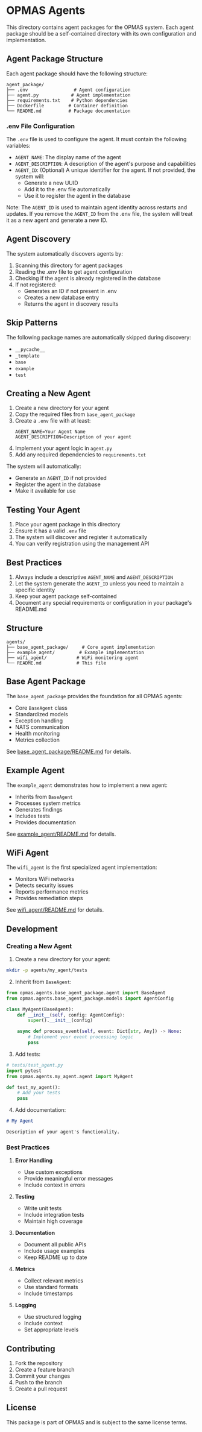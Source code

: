 # OPMAS Agents

This directory contains agent packages for the OPMAS system. Each agent package should be a self-contained directory with its own configuration and implementation.

## Agent Package Structure

Each agent package should have the following structure:

```
agent_package/
├── .env                 # Agent configuration
├── agent.py            # Agent implementation
├── requirements.txt    # Python dependencies
├── Dockerfile         # Container definition
└── README.md          # Package documentation
```

### .env File Configuration

The `.env` file is used to configure the agent. It must contain the following variables:

- `AGENT_NAME`: The display name of the agent
- `AGENT_DESCRIPTION`: A description of the agent's purpose and capabilities
- `AGENT_ID`: (Optional) A unique identifier for the agent. If not provided, the system will:
  - Generate a new UUID
  - Add it to the .env file automatically
  - Use it to register the agent in the database

Note: The `AGENT_ID` is used to maintain agent identity across restarts and updates. If you remove the `AGENT_ID` from the .env file, the system will treat it as a new agent and generate a new ID.

## Agent Discovery

The system automatically discovers agents by:
1. Scanning this directory for agent packages
2. Reading the .env file to get agent configuration
3. Checking if the agent is already registered in the database
4. If not registered:
   - Generates an ID if not present in .env
   - Creates a new database entry
   - Returns the agent in discovery results

## Skip Patterns

The following package names are automatically skipped during discovery:
- `__pycache__`
- `_template`
- `base`
- `example`
- `test`

## Creating a New Agent

1. Create a new directory for your agent
2. Copy the required files from `base_agent_package`
3. Create a `.env` file with at least:
   ```
   AGENT_NAME=Your Agent Name
   AGENT_DESCRIPTION=Description of your agent
   ```
4. Implement your agent logic in `agent.py`
5. Add any required dependencies to `requirements.txt`

The system will automatically:
- Generate an `AGENT_ID` if not provided
- Register the agent in the database
- Make it available for use

## Testing Your Agent

1. Place your agent package in this directory
2. Ensure it has a valid `.env` file
3. The system will discover and register it automatically
4. You can verify registration using the management API

## Best Practices

1. Always include a descriptive `AGENT_NAME` and `AGENT_DESCRIPTION`
2. Let the system generate the `AGENT_ID` unless you need to maintain a specific identity
3. Keep your agent package self-contained
4. Document any special requirements or configuration in your package's README.md

## Structure

```
agents/
├── base_agent_package/     # Core agent implementation
├── example_agent/         # Example implementation
├── wifi_agent/           # WiFi monitoring agent
└── README.md             # This file
```

## Base Agent Package

The `base_agent_package` provides the foundation for all OPMAS agents:

- Core `BaseAgent` class
- Standardized models
- Exception handling
- NATS communication
- Health monitoring
- Metrics collection

See [base_agent_package/README.md](base_agent_package/README.md) for details.

## Example Agent

The `example_agent` demonstrates how to implement a new agent:

- Inherits from `BaseAgent`
- Processes system metrics
- Generates findings
- Includes tests
- Provides documentation

See [example_agent/README.md](example_agent/README.md) for details.

## WiFi Agent

The `wifi_agent` is the first specialized agent implementation:

- Monitors WiFi networks
- Detects security issues
- Reports performance metrics
- Provides remediation steps

See [wifi_agent/README.md](wifi_agent/README.md) for details.

## Development

### Creating a New Agent

1. Create a new directory for your agent:
```bash
mkdir -p agents/my_agent/tests
```

2. Inherit from `BaseAgent`:
```python
from opmas.agents.base_agent_package.agent import BaseAgent
from opmas.agents.base_agent_package.models import AgentConfig

class MyAgent(BaseAgent):
    def __init__(self, config: AgentConfig):
        super().__init__(config)

    async def process_event(self, event: Dict[str, Any]) -> None:
        # Implement your event processing logic
        pass
```

3. Add tests:
```python
# tests/test_agent.py
import pytest
from opmas.agents.my_agent.agent import MyAgent

def test_my_agent():
    # Add your tests
    pass
```

4. Add documentation:
```markdown
# My Agent

Description of your agent's functionality.
```

### Best Practices

1. **Error Handling**
   - Use custom exceptions
   - Provide meaningful error messages
   - Include context in errors

2. **Testing**
   - Write unit tests
   - Include integration tests
   - Maintain high coverage

3. **Documentation**
   - Document all public APIs
   - Include usage examples
   - Keep README up to date

4. **Metrics**
   - Collect relevant metrics
   - Use standard formats
   - Include timestamps

5. **Logging**
   - Use structured logging
   - Include context
   - Set appropriate levels

## Contributing

1. Fork the repository
2. Create a feature branch
3. Commit your changes
4. Push to the branch
5. Create a pull request

## License

This package is part of OPMAS and is subject to the same license terms.
